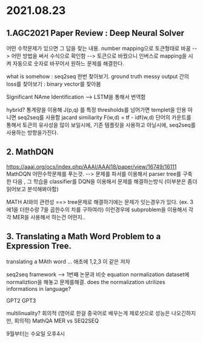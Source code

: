 2021.08.23
============
  
## 1.AGC2021 Paper Review : Deep Neural Solver
  
  어떤 수학문제가 있으면 그 답을 찾는 내용. number mapping으로 토큰형태로 바꿈 --> 어떤 방법을 써서 수식으로 확인함 --> 토큰으로 바꿨으니 인버스로 mapping을 시켜 자동으로 숫자로 바꾸어서 원하느 문제를 해결한다.
  
  what is somehow : seq2seq 한번 찾아보기. ground truth messy output 간의 loss를 찾아보기 : binary vector를 찾아봄
  
  Significant NAme Identification --> LSTM을 통해서 번역함 
  
  hybrid? 통계량을 이용해 J(p,q) 를 특정 thresholds를 넘어가면 templet을 인용 아니면 seq2seq를 사용함 jacard similiarity 
  F(w,d) =  tf - idf(w,d) 단어의 카운트를 통해서 토큰의 유사성을 많이 보일시에, 기존 템플릿을 사용하고 아닐시에, seq2seq를 사용하는 방향을가진다.

## 2. MathDQN
  
  https://aaai.org/ocs/index.php/AAAI/AAAI18/paper/view/16749/16111
  MathDQN 
  어떤수학문제를 푸는것. --> 문제를 파서를 이용해서 parser tree를 구축한 다음 , 그 학습을 classifier를 DQN을 이용해서 문제를 해결하는방식 (이부분은 좀더 읽어보고 분석해봐야함)
  
  MATH AI와의 관련성 ==> tree문제로 해결하기에는 문제가 잇는경우가 있다. (ex. 3에1을 더한수랑 7을 곱한수의 차를 구하여라) 이런경우에 subproblem을 이용해서 각각 MER을 사용해서 하는건 어떤지..
  
  
## 3. Translating a Math Word Problem to a Expression Tree.

  
  translating a MAth word ... 
  애초에 1,2,3 이 같은 저자
  
  seq2seq framework --> 1번째 논문과 비슷
  equation normalization
  dataset에 normaliztion을 해놓고 문제를해결.
  does the normalization utrilizes informations in language?
  
  GPT2 GPT3 
  
  multilinuality? 회의적 (영어로 한걸 중국어로 배우는게 제로샷으로 성능은 나오긴하지만, 회의적)
  MathQA
  MER vs SEQ2SEQ
  
  
  9월부터는 수요일 오후4시
